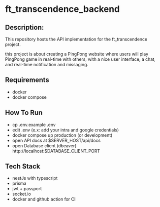 # ft_transcendence_backend

## Description:
This repository hosts the API implementation for the ft_transcendence project.

this project is about creating a PingPong website where users will play PingPong game in real-time with others,
with a nice user interface, a chat, and real-time notification and missaging.

## Requirements
  - docker
  - docker compose

## How To Run
  - cp .env.example .env 
  - edit .env (e.x: add your intra and google credentials)
  - docker compose up production (or development)
  - open API docs at $SERVER_HOST/api/docs
  - open Database client (dbeaver) http://localhost:$DATABASE_CLIENT_PORT

## Tech Stack
  - nestJs with typescript
  - prisma
  - jwt + passport
  - socket.io
  - docker and github action for CI
